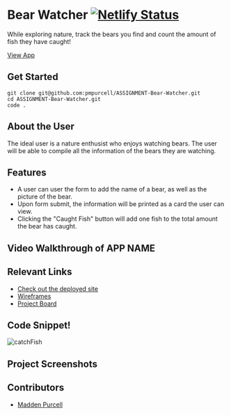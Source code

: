 # Bear Watcher [![Netlify Status](https://api.netlify.com/api/v1/badges/cb4da4ca-16c1-4f1f-9437-26c81b9372d8/deploy-status)](https://app.netlify.com/sites/pmp-bear-watcher/deploys)

While exploring nature, track the bears you find and count the amount of fish they have caught!

[View App](https://pmp-bear-watcher.netlify.app/)

## Get Started 

    git clone git@github.com:pmpurcell/ASSIGNMENT-Bear-Watcher.git
    cd ASSIGNMENT-Bear-Watcher.git
    code .

## About the User
The ideal user is a nature enthusist who enjoys watching bears.
The user will be able to compile all the information of the bears they are watching.

## Features
- A user can user the form to add the name of a bear, as well as the picture of the bear.
- Upon form submit, the information will be printed as a card the user can view.
- Clicking the "Caught Fish" button will add one fish to the total amount the bear has caught.

## Video Walkthrough of APP NAME


## Relevant Links <!-- Link to all the things that are required outside of the ones that have their own section -->
- [Check out the deployed site](https://pmp-bear-watcher.netlify.app/)
- [Wireframes](https://docs.google.com/presentation/d/1zghSoqXQxMyrcLyZDPTLlxq4ky5HBIr3FgWvryEFRB4/edit?usp=sharing)
- [Project Board](https://github.com/pmpurcell/ASSIGNMENT-Bear-Watcher/projects/1)

## Code Snippet!
![catchFish](https://user-images.githubusercontent.com/86082231/130385166-f9992d33-3bff-4d18-99e1-b8e2fce351f3.png)

## Project Screenshots

## Contributors
- [Madden Purcell](https://github.com/pmpurcell)
